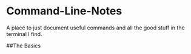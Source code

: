 # Command-Line-Notes
A place to just document useful commands and all the good stuff in the terminal I find.

##The Basics
